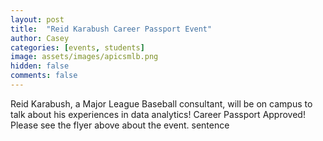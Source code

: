 ```yaml
---
layout: post
title:  "Reid Karabush Career Passport Event"
author: Casey
categories: [events, students]
image: assets/images/apicsmlb.png
hidden: false
comments: false
---
```

Reid Karabush, a Major League Baseball consultant, will be on campus to talk about his experiences in data analytics! Career Passport Approved! Please see the flyer above about the event. sentence